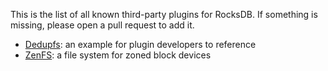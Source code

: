 This is the list of all known third-party plugins for RocksDB. If something is missing, please open a pull request to add it.

* [Dedupfs](https://github.com/ajkr/dedupfs): an example for plugin developers to reference
* [ZenFS](https://github.com/westerndigitalcorporation/zenfs): a file system for zoned block devices
